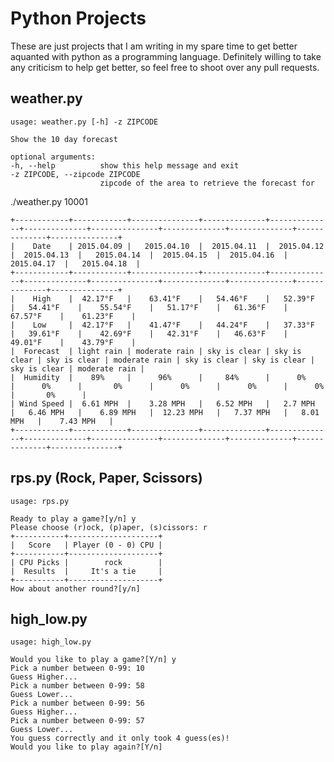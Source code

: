 Python Projects
===============
These are just projects that I am writing in my spare time to get better aquanted with python as a programming language. Definitely willing to take any criticism to help get better, so feel free to shoot over any pull requests.

weather.py
----------
	usage: weather.py [-h] -z ZIPCODE

	Show the 10 day forecast

	optional arguments:
	-h, --help			show this help message and exit
	-z ZIPCODE, --zipcode ZIPCODE
						zipcode of the area to retrieve the forecast for

./weather.py 10001

	+------------+------------+---------------+--------------+--------------+--------------+---------------+--------------+--------------+--------------+---------------+
	|    Date    | 2015.04.09 |   2015.04.10  |  2015.04.11  |  2015.04.12  |  2015.04.13  |   2015.04.14  |  2015.04.15  |  2015.04.16  |  2015.04.17  |   2015.04.18  |
	+------------+------------+---------------+--------------+--------------+--------------+---------------+--------------+--------------+--------------+---------------+
	|    High    |  42.17°F   |    63.41°F    |   54.46°F    |   52.39°F    |   54.41°F    |    55.54°F    |   51.17°F    |   61.36°F    |   67.57°F    |    61.23°F    |
	|    Low     |  42.17°F   |    41.47°F    |   44.24°F    |   37.33°F    |   39.61°F    |    42.69°F    |   42.31°F    |   46.63°F    |   49.01°F    |    43.79°F    |
	|  Forecast  | light rain | moderate rain | sky is clear | sky is clear | sky is clear | moderate rain | sky is clear | sky is clear | sky is clear | moderate rain |
	|  Humidity  |    89%     |      96%      |     84%      |      0%      |      0%      |       0%      |      0%      |      0%      |      0%      |       0%      |
	| Wind Speed |  6.61 MPH  |    3.28 MPH   |   6.52 MPH   |   2.7 MPH    |   6.46 MPH   |    6.89 MPH   |  12.23 MPH   |   7.37 MPH   |   8.01 MPH   |    7.43 MPH   |
	+------------+------------+---------------+--------------+--------------+--------------+---------------+--------------+--------------+--------------+---------------+

rps.py (Rock, Paper, Scissors)
------------------------------
	usage: rps.py

	Ready to play a game?[y/n] y
	Please choose (r)ock, (p)aper, (s)cissors: r
	+-----------+--------------------+
	|   Score   | Player (0 - 0) CPU |
	+-----------+--------------------+
	| CPU Picks |        rock        |
	|  Results  |     It's a tie     |
	+-----------+--------------------+
	How about another round?[y/n]

high_low.py
-----------
	usage: high_low.py

	Would you like to play a game?[Y/n] y
	Pick a number between 0-99: 10
	Guess Higher...
	Pick a number between 0-99: 58
	Guess Lower...
	Pick a number between 0-99: 56
	Guess Higher...
	Pick a number between 0-99: 57
	Guess Lower...
	You guess correctly and it only took 4 guess(es)!
	Would you like to play again?[Y/n]
